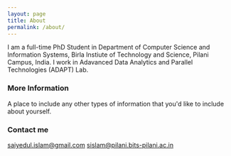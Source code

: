 ```yaml
---
layout: page
title: About
permalink: /about/
---
```


I am a full-time PhD Student in Department of Computer Science and Information Systems, Birla Instiute of Technology and Science, Pilani Campus, India. I work in Adavanced Data Analytics and Parallel Technologies (ADAPT) Lab.


### More Information

A place to include any other types of information that you'd like to include about yourself.


### Contact me

[saiyedul.islam@gmail.com](mailto:saiyedul.islam@gmail.com)
[sislam@pilani.bits-pilani.ac.in](mailto:sislam@pilani.bits-pilani.ac.in)

